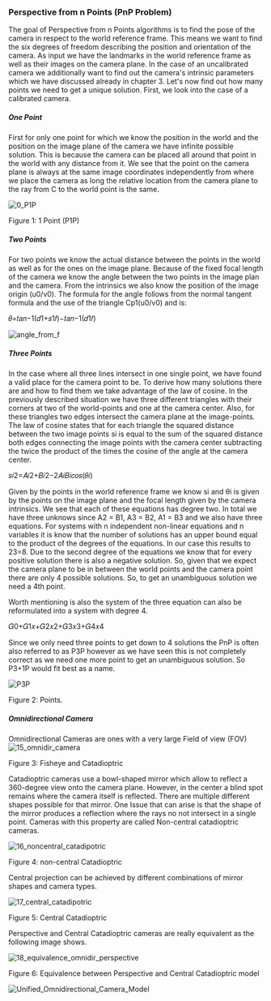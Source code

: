 

### Perspective from n Points (PnP Problem)
The goal of Perspective from n Points algorithms is to find the pose of the camera in respect to the world reference frame. This means we want to find the six degrees of freedom describing the position and orientation of the camera. As input we have the landmarks in the world reference frame as well as their images on the camera plane. In the case of an uncalibrated camera we additionally want to find out the camera's intrinsic parameters which we have discussed already in chapter 3.
Let's now find out how many points we need to get a unique solution. First, we look into the case of a calibrated camera.

##### One Point

First for only one point for which we know the position in the world and the position on the image plane of the camera we have infinite possible solution. This is because the camera can be placed all around that point in the world with any distance from it. We see that the point on the camera plane is always at the same image coordinates independently from where we place the camera as long the relative location from the camera plane to the ray from C to the world point is the same.

![0_P1P](https://user-images.githubusercontent.com/60929939/124594371-4b02d380-de92-11eb-8c71-1123856ce2a4.png)

Figure 1: 1 Point (P1P)

##### Two Points
For two points we know the actual distance between the points in the world as well as for the ones on the image plane. Because of the fixed focal length of the camera we know the angle between the two points in the image plan and the camera. From the intrinsics we also know the position of the image origin (u0/v0). The formula for the angle follows from the normal tangent formula and the use of the triangle Cp1(u0/v0) and is:

𝜃=𝑡𝑎𝑛−1(𝑑1+𝑠1𝑓)−𝑡𝑎𝑛−1(𝑑1𝑓)

![angle_from_f](https://user-images.githubusercontent.com/60929939/124594634-9fa64e80-de92-11eb-8b97-7077896b82b4.png)

##### Three Points
In the case where all three lines intersect in one single point, we have found a valid place for the camera point to be. To derive how many solutions there are and how to find them we take advantage of the law of cosine. In the previously described situation we have three different triangles with their corners at two of the world-points and one at the camera center. Also, for these triangles two edges intersect the camera plane at the image-points. The law of cosine states that for each triangle the squared distance between the two image points si is equal to the sum of the squared distance both edges connecting the image points with the camera center subtracting the twice the product of the times the cosine of the angle at the camera center.

𝑠𝑖2=𝐴𝑖2+𝐵𝑖2−2𝐴𝑖𝐵𝑖𝑐𝑜𝑠(𝜃𝑖)
 
Given by the points in the world reference frame we know si and θi is given by the points on the image plane and the focal length given by the camera intrinsics. We see that each of these equations has degree two. In total we have three unknows since A2 = B1, A3 = B2, A1 = B3 and we also have three equations. For systems with n independent non-linear equations and n variables it is know that the number of solutions has an upper bound equal to the product of the degrees of the equations. In our case this results to 23=8. Due to the second degree of the equations we know that for every positive solution there is also a negative solution. So, given that we expect the camera plane to be in between the world points and the camera point there are only 4 possible solutions. So, to get an unambiguous solution we need a 4th point.

Worth mentioning is also the system of the three equation can also be reformulated into a system with degree 4.

𝐺0+𝐺1𝑥+𝐺2𝑥2+𝐺3𝑥3+𝐺4𝑥4
 
Since we only need three points to get down to 4 solutions the PnP is often also referred to as P3P however as we have seen this is not completely correct as we need one more point to get an unambiguous solution. So P3+1P would fit best as a name.

![P3P](https://user-images.githubusercontent.com/60929939/124594986-0592d600-de93-11eb-9f62-41b70a86bbf3.png)

Figure 2: Points.

##### Omnidirectional Camera
Omnidirectional Cameras are ones with a very large Field of view (FOV)
![15_omnidir_camera](https://user-images.githubusercontent.com/60929939/124595191-4be83500-de93-11eb-8e89-7a62e4251de9.png)

Figure 3: Fisheye and Catadioptric

Catadioptric cameras use a bowl-shaped mirror which allow to reflect a 360-degree view onto the camera plane. However, in the center a blind spot remains where the camera itself is reflected. There are multiple different shapes possible for that mirror. One Issue that can arise is that the shape of the mirror produces a reflection where the rays no not intersect in a single point. Cameras with this property are called Non-central catadioptric cameras.

![16_noncentral_catadipotric](https://user-images.githubusercontent.com/60929939/124595206-4f7bbc00-de93-11eb-84ab-5153e226890c.png)

Figure 4: non-central Catadioptric 

Central projection can be achieved by different combinations of mirror shapes and camera types.

![17_central_catadipotric](https://user-images.githubusercontent.com/60929939/124595328-74702f00-de93-11eb-9ed9-2a2db9f90a7c.png)

Figure 5: Central Catadioptric

Perspective and Central Catadioptric cameras are really equivalent as the following image shows.

![18_equivalence_omnidir_perspective](https://user-images.githubusercontent.com/60929939/124595335-776b1f80-de93-11eb-9424-22d6e6392fc4.png)

Figure 6: Equivalence between Perspective and Central Catadioptric model 

![Unified_Omnidirectional_Camera_Model](https://user-images.githubusercontent.com/60929939/124595619-d29d1200-de93-11eb-91ae-3fd412e4925a.png)
